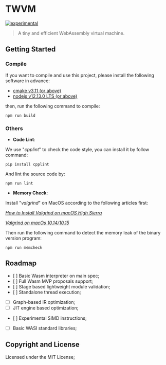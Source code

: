 # TWVM

[![experimental](http://badges.github.io/stability-badges/dist/experimental.svg)](http://github.com/badges/stability-badges)

> A tiny and efficient WebAssembly virtual machine.

## Getting Started

### Compile

If you want to compile and use this project, please install the following software in advance:

* [cmake v3.11 (or above)](https://cmake.org/install/)
* [nodejs v12.13.0 LTS (or above)](https://nodejs.org/en/download/)

then, run the following command to compile:

```
npm run build
```

### Others

* **Code Lint**:

We use "*cpplint*" to check the code style, you can install it by follow command:

`pip install cpplint`

And lint the source code by:

`npm run lint`

* **Memory Check**:

Install "*valgrind*" on MacOS according to the following articles first:

*[How to Install Valgrind on macOS High Sierra](https://www.gungorbudak.com/blog/2018/04/28/how-to-install-valgrind-on-macos-high-sierra/)*

*[Valgrind on macOs 10.14/10.15](https://github.com/sowson/valgrind)*


Then run the following command to detect the memory leak of the binary version program:

`npm run memcheck`

## Roadmap

- [ ] Basic Wasm interpreter on main spec;
- [ ] Full Wasm MVP proposals support;
- [ ] Stage based lightweight module validation;
- [ ] Standalone thread execution;
- [ ] Graph-based IR optimization;
- [ ] JIT engine based optimization;
- [ ] Experimental SIMD instructions;
- [ ] Basic WASI standard libraries;


## Copyright and License

Licensed under the MIT License;
